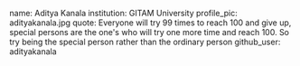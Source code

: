 name: Aditya Kanala
institution: GITAM University
profile_pic: adityakanala.jpg
quote: Everyone will try 99 times to reach 100 and give up, special persons are the one's who will try one more time and reach 100. So try being the special person rather than the ordinary person
github_user: adityakanala
